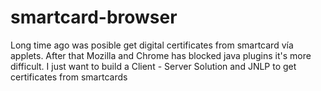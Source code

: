 # smartcard-browser
Long time ago was posible get digital certificates from smartcard vía applets. After that Mozilla and Chrome has blocked java plugins it's more difficult. I just want to build a Client - Server Solution and JNLP to get certificates from smartcards

